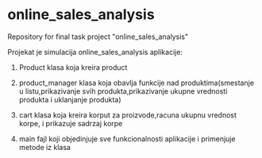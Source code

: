 # online_sales_analysis
Repository for final task project "online_sales_analysis"

Projekat je simulacija online_sales_analysis aplikacije:

1. Product klasa koja kreira product

2. product_manager klasa koja obavlja funkcije nad produktima(smestanje u listu,prikazivanje svih produkta,prikazivanje ukupne vrednosti produkta i uklanjanje produkta)

3. cart klasa koja kreira korput za proizvode,racuna ukupnu vrednost korpe, i prikazuje sadrzaj korpe 

4. main fajl koji objedinjuje sve funkcionalnosti aplikacije i primenjuje metode iz klasa
